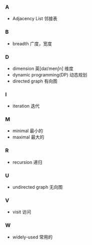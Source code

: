### A
- Adjacency List 邻接表

### B
- breadth 广度，宽度

### D
- dimension 英[daɪˈmenʃn] 维度 
- dynamic programming(DP) 动态规划
- directed graph 有向图

### I
- iteration 迭代

### M
- minimal 最小的
- maximal 最大的

### R
- recursion 递归

### U
- undirected graph 无向图

### V
- visit 访问

### W
- widely-used 常用的


